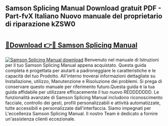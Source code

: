 ## Samson Splicing Manual Download gratuit PDF - Part-fvX Italiano Nuovo manuale del proprietario di riparazione kZSW0

# <h2><a href="http://dfbihrn.blite.top/?on=Samson+Splicing+Manual">🔗Download 👉🔴 Samson Splicing Manual</a></h2>

[![Samson Splicing Manual download](https://i.imgur.com/lujVjoI.png)](http://dfbihrn.blite.top/?on=Samson+Splicing+Manual)
Benvenuto nel manuale di Istruzioni per il tuo Samson Splicing Manual appena acquistato. Questa guida completa è progettata per aiutarti a padroneggiare le caratteristiche e le capacità del tuo Prodotto. All'interno troverai informazioni dettagliate su Installazione, utilizzo, Manutenzione e Risoluzione dei problemi. Si prega di conservare questo manuale per riferimento futuro.Questa guida è la tua guida affidabile per utilizzare efficacemente il tuo nuovo REDDDDDDD. Le funzionalità avanzate di Samson Splicing Manual includono riconoscimento facciale, controllo dei gesti, profili personalizzabili e attività automatizzate, tutte accessibili e personalizzate dall'interfaccia. Siamo impegnati per L'eccellenza Samson Splicing Manual. Il nostro Team è dedicato a fornire un'assistenza clienti eccezionale.
